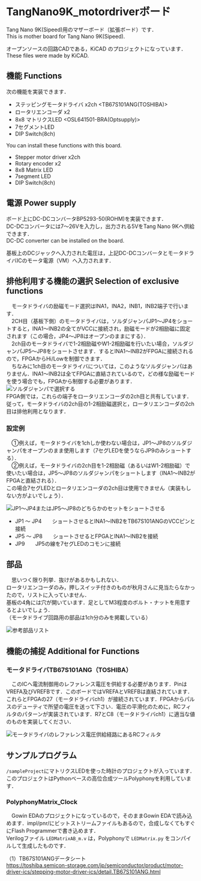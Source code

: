 # TangNano9K_motordriverボード

Tang Nano 9K(Sipeed)用のマザーボード（拡張ボード）です．  
This is mother board for Tang Nano 9K(Sipeed).  
  
オープンソースの回路CADである，KiCAD のプロジェクトになっています．  
These files were made by KiCAD.

## 機能 Functions
次の機能を実装できます．
- ステッピングモータドライバ x2ch <TB67S101ANG(TOSHIBA)>
- ロータリエンコーダ x2
- 8x8 マトリクスLED <OSL641501-BRA(Optsupply)>
- 7セグメントLED
- DIP Switch(8ch)

You can install these functions with this board.
- Stepper motor driver x2ch
- Rotary encoder x2
- 8x8 Matrix LED
- 7segment LED
- DIP Switch(8ch)

## 電源 Power supply
ボード上にDC-DCコンバータBP5293-50(ROHM)を実装できます．  
DC-DCコンバータには7～26Vを入力し，出力される5VをTang Nano 9Kへ供給できます．  
DC-DC converter can be installed on the board.  
  
基板上のDCジャックへ入力された電圧は，上記DC-DCコンバータとモータドライバICのモータ電源（VM）へ入力されます．

## 排他利用する機能の選択 Selection of exclusive functions
　モータドライバの励磁モード選択はINA1，INA2，INB1，INB2端子で行います．  
　2CH目（基板下側）のモータドライバは，ソルダジャンパJP1～JP4をショートすると，INA1～INB2の全てがVCCに接続され，励磁モードが2相励磁に固定されます（この場合，JP4～JP8はオープンのままにする）．   
 　2ch目のモータドライバで1-2相励磁やW1-2相励磁を行いたい場合，ソルダジャンパJP5～JP8をショートさせます．するとINA1～INB2がFPGAに接続されるので，FPGAからHi/Lowを制御できます．  
  　ちなみに1ch目のモータドライバについては，このようなソルダジャンパはありません．INA1～INB2は全てFPGAに直結されているので，どの様な励磁モードを使う場合でも，FPGAから制御する必要があります．  
![](doc/jp5-8.png "ソルダジャンパで選択する")  
  FPGA側では，これらの端子をロータリエンコーダの2ch目と共有しています．  
  従って，モータドライバの2ch目の1-2相励磁選択と，ロータリエンコーダの2ch目は排他利用となります．  
### 設定例
　①例えば，モータドライバを1chしか使わない場合は，JP1～JP8のソルダジャンパをオープンのまま使用します（7セグLEDを使うならJP9のみショートする）．  
 　②例えば，モータドライバの2ch目を1-2相励磁（あるいはW1-2相励磁）で使いたい場合は，JP5～JP8のソルダジャンパをショートします（INA1～INB2がFPGAと直結される）．  
  この場合7セグLEDとロータリエンコーダの2ch目は使用できません（実装もしない方がよいでしょう）．  

  
![](doc/schematics_jp.png "JP1～JP4またはJP5～JP8のどちらかのセットをショートさせる")
- JP1 ～ JP4　　ショートさせるとINA1～INB2をTB67S101ANGのVCCピンと接続
- JP5 ～ JP8　　ショートさせるとFPGAとINA1～INB2を接続
- JP9　　JP5の線を7セグLEDのコモンに接続

## 部品
　思いつく限り列挙．抜けがあるかもしれない．  
 ロータリエンコーダのみ，押しスイッチ付きのものが秋月さんに見当たらなかったので，リストに入っていません．  
 基板の4角には穴が開いています．足としてM3程度のボルト・ナットを用意するとよいでしょう．  
 （モータドライブ回路用の部品は1ch分のみを掲載している）
   
 ![](doc/aki.png "参考部品リスト")
 
## 機能の捕捉 Additional for Functions
### モータドライバTB67S101ANG（TOSHIBA）
　このICへ電流制御用のレファレンス電圧を供給する必要があります．PinはVREFA及びVREFBです．このボードではVREFAとVREFBは直結されています．これらとFPGAの27（モータドライバch1）が接続されています．FPGAからパルスのデューティで所望の電圧を送って下さい．電圧の平滑化のために，RCフィルタのパターンが実装されています．R7とC8（モータドライバch1）に適当な値のものを実装してください．  
  
  
   ![](doc/schematics2.png "モータドライバのレファレンス電圧供給経路にあるRCフィルタ")
   
   
## サンプルプログラム
`/sampleProject`にマトリクスLEDを使った時計のプロジェクトが入っています．このプロジェクトはPythonベースの高位合成ツールPolyphonyを利用しています．  
### PolyphonyMatrix_Clock
　Gowin EDAのプロジェクトになっているので，そのままGowin EDAで読み込めます．impl/pnr/にビットストリームファイルもあるので，合成しなくてもすぐにFlash Programmerで書き込めます．  
 Verilogファイル `LEDMatrixAB_m.v` は，Polyphonyで `LEDMatrix.py` をコンパイルして生成したものです．
 
 
  
 （1）TB67S101ANGデータシート  
 https://toshiba.semicon-storage.com/jp/semiconductor/product/motor-driver-ics/stepping-motor-driver-ics/detail.TB67S101ANG.html
